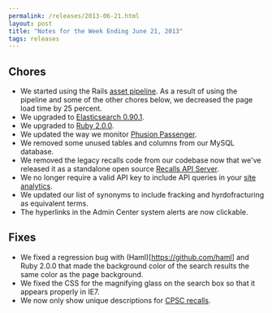 ```yaml
---
permalink: /releases/2013-06-21.html
layout: post
title: "Notes for the Week Ending June 21, 2013"
tags: releases
---
```


## Chores

* We started using the Rails [asset pipeline](http://guides.rubyonrails.org/asset_pipeline.html). As a result of using the pipeline and some of the other chores below, we decreased the page load time by 25 percent.
* We upgraded to [Elasticsearch 0.90.1](http://www.elasticsearch.org/2013/05/30/0-90-1-released/).
* We upgraded to [Ruby 2.0.0](http://www.ruby-lang.org/en/news/2013/05/14/ruby-2-0-0-p195-is-released/).
* We updated the way we monitor [Phusion Passenger](http://blog.phusion.nl/category/passenger/phusion-passenger-4/).
* We removed some unused tables and columns from our MySQL database.
* We removed the legacy recalls code from our codebase now that we've released it as a standalone open source [Recalls API Server](https://github.com/GSA-OCSIT/recalls_api).
* We no longer require a valid API key to include API queries in your [site analytics](/tagged/analytics/).
* We updated our list of synonyms to include fracking and hyrdofracturing as equivalent terms.
* The hyperlinks in the Admin Center system alerts are now clickable.

## Fixes

* We fixed a regression bug with (Haml)[https://github.com/haml] and Ruby 2.0.0 that made the background color of the search results the same color as the page background.
* We fixed the CSS for the magnifying glass on the search box so that it appears properly in IE7.
* We now only show unique descriptions for [CPSC recalls](http://api.usa.gov/recalls/search?organization=cpsc&sort=date).